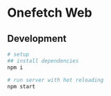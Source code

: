 # Onefetch Web

## Development

```bash
# setup
## install dependencies
npm i

# run server with hot reloading
npm start
```
